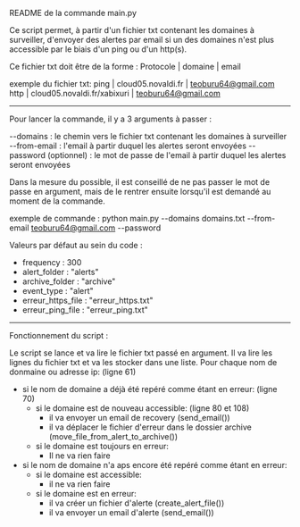 README de la commande main.py

Ce script permet, à partir d'un fichier txt contenant les domaines à surveiller, d'envoyer des alertes par email si un des domaines n'est plus accessible
par le biais d'un ping ou d'un http(s).

Ce fichier txt doit être de la forme :
Protocole | domaine | email 

exemple du fichier txt:
ping | cloud05.novaldi.fr | teoburu64@gmail.com
http | cloud05.novaldi.fr/xabixuri | teoburu64@gmail.com

---

Pour lancer la commande, il y a 3 arguments à passer :

--domains : le chemin vers le fichier txt contenant les domaines à surveiller
--from-email : l'email à partir duquel les alertes seront envoyées
--password (optionnel) : le mot de passe de l'email à partir duquel les alertes seront envoyées 

Dans la mesure du possible, il est conseillé de ne pas passer le mot de passe en argument, mais de le rentrer ensuite
lorsqu'il est demandé au moment de la commande.

exemple de commande :
python main.py --domains domains.txt --from-email teoburu64@gmail.com --password


Valeurs par défaut au sein du code :
- frequency : 300
- alert_folder : "alerts"
- archive_folder : "archive"
- event_type : "alert"
- erreur_https_file : "erreur_https.txt"
- erreur_ping_file : "erreur_ping.txt"


---

Fonctionnement du script :

Le script se lance et va lire le fichier txt passé en argument.
Il va lire les lignes du fichier txt et va les stocker dans une liste.
Pour chaque nom de donmaine ou adresse ip: (ligne 61)
- si le nom de domaine a déjà été repéré comme étant en erreur: (ligne 70)
    - si le domaine est de nouveau accessible: (ligne 80 et 108)
        - il va envoyer un email de recovery (send_email())
        - il va déplacer le fichier d'erreur dans le dossier archive (move_file_from_alert_to_archive())
    - si le domaine est toujours en erreur:
        - Il ne va rien faire
- si le nom de domaine n'a aps encore été repéré comme étant en erreur:
    - si le domaine est accessible:
        - il ne va rien faire
    - si le domaine est en erreur:
        - il va créer un fichier d'alerte (create_alert_file())
        - il va envoyer un email d'alerte (send_email())    
